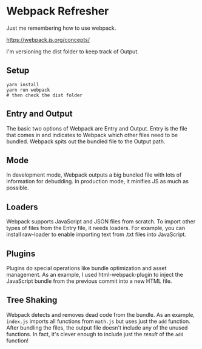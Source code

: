 # Webpack Refresher

Just me remembering how to use webpack.

https://webpack.js.org/concepts/

I'm versioning the dist folder to keep track of Output.

## Setup

```
yarn install
yarn run webpack
# then check the dist folder
```

## Entry and Output

The basic two options of Webpack are Entry and Output.
Entry is the file that comes in and indicates
to Webpack which other files need to be bundled.
Webpack spits out the bundled file to the Output path.

## Mode

In development mode, Webpack outputs a big bundled file
with lots of information for debudding.
In production mode, it minifies JS as much as possible.

## Loaders

Webpack supports JavaScript and JSON files from scratch.
To import other types of files from the Entry file,
it needs loaders. For example, you can install raw-loader
to enable importing text from .txt files into JavaScript.

## Plugins

Plugins do special operations like bundle optimization and
asset management. As an example, I used html-webpack-plugin
to inject the JavaScript bundle from the previous commit
into a new HTML file.

## Tree Shaking

Webpack detects and removes dead code from the bundle.
As an example, `index.js` imports all functions from `math.js`
but uses just the `add` function. After bundling the files,
the output file doesn't include any of the unused functions.
In fact, it's clever enough to include just the *result* of
the `add` function!
